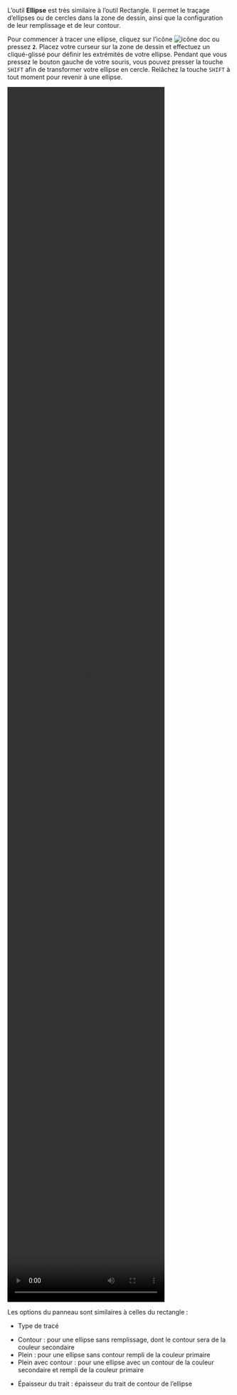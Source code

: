 L’outil **Ellipse** est très similaire à l’outil Rectangle. Il permet le traçage d’ellipses ou de cercles dans la zone de dessin, ainsi que la configuration de leur remplissage et de leur contour. 

 Pour commencer à tracer une ellipse, cliquez sur l’icône ![icône doc](/assets/sidebar-icons/ellipse.png) ou pressez **`2`**. Placez votre curseur sur la zone de dessin et effectuez un cliqué-glissé pour définir les extrémités de votre ellipse. Pendant que vous pressez le bouton gauche de votre souris, vous pouvez presser la touche `SHIFT` afin de transformer votre ellipse en cercle. Relâchez la touche `SHIFT` à tout moment pour revenir à une ellipse. 

<video width="70%" height="70%" class="doc-fig" autoplay loop>
    <source src="/assets/doc/vid/ellipse.webm" type="video/webm">
</video>

 Les options du panneau sont similaires à celles du rectangle : 
 *  Type de tracé
  -  Contour : pour une ellipse sans remplissage, dont le contour sera de la couleur secondaire
  -  Plein : pour une ellipse sans contour rempli de la couleur primaire
  -  Plein avec contour : pour une ellipse avec un contour de la couleur secondaire et rempli de la couleur primaire
 *  Épaisseur du trait : épaisseur du trait de contour de l’ellipse

